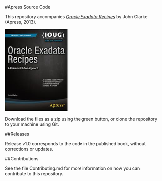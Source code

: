 #Apress Source Code

This repository accompanies [*Oracle Exadata Recipes*](http://www.apress.com/9781430249146) by John Clarke (Apress, 2013).

![Cover image](9781430249146.jpg)

Download the files as a zip using the green button, or clone the repository to your machine using Git.

##Releases

Release v1.0 corresponds to the code in the published book, without corrections or updates.

##Contributions

See the file Contributing.md for more information on how you can contribute to this repository.
